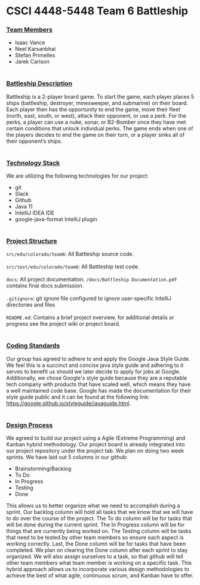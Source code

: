 # CSCI 4448-5448 Team 6 Battleship
### <ins>Team Members</ins>
* Isaac Vance
* Neel Karsanbhai
* Stefan Primelles
* Jarek Carlson
<br><br>
### <ins>Battleship Description</ins>
Battleship is a 2-player board game. To start the game, each player places 5 ships (battleship, destroyer, minesweeper, and submarine) on their board. Each player then has the opportunity to end the game, move their fleet (north, east, south, or west), attack their opponent, or use a perk. For the perks, a player can use a nuke, sonar, or B2-Bomber once they have met certain conditions that unlock individual perks. The game ends when one of the players decides to end the game on their turn, or a player sinks all of their opponent’s ships.
<br><br>
### <ins>Technology Stack</ins>
We are utilizing the following technologies for our project:
* git
* Slack
* Github
* Java 11
* IntelliJ IDEA IDE
* google-java-format IntelliJ plugin
<br><br>
### <ins>Project Structure</ins>
`src/edu/colorado/team6`: All Battleship source code.<br><br>
`src/test/edu/colorado/team6`: All Battleship test code.<br><br>
`docs`: All project documentation. `/docs/Battleship Documentation.pdf` contains final docs submission.<br><br>
`.gitignore`: git ignore file configured to ignore user-specific IntelliJ directories and files<br><br>
`README.md`: Contains a brief project overview, for additional details or progress see the project wiki or project board.
<br><br>
### <ins>Coding Standards</ins>
Our group has agreed to adhere to and apply the Google Java Style Guide. We feel this is a succinct and concise java style guide and adhering to it serves to benefit us should we later decide to apply for jobs at Google. Additionally, we chose Google's style guide because they are a reputable tech company with products that have scaled well, which means they have a well maintained code base. Google has made the documentation for their style guide public and it can be found at the following link: https://google.github.io/styleguide/javaguide.html.
<br><br>

### <ins>Design Process</ins>
We agreed to build our project using a Agile (Extreme Programming) and Kanban hybrid methodology. Our project board is already integrated into our project repository under the project tab. We plan on doing two week sprints. We have laid out 5 columns in our github:<br>
* Brainstorming/Backlog 
* To Do
* In Progress 
* Testing 
* Done<br>

This allows us to better organize what we need to accomplish during a sprint. Our backlog column will hold all tasks that we know that we will have to do over the course of the project. The To do column will be for tasks that will be done during the current sprint. The In Progress column will be for things that are currently being worked on. The Testing column will be tasks that need to be tested by other team members so ensure each aspect is working correctly. Last, the Done column will be for tasks that have been completed. We plan on clearing the Done column after each sprint to stay organized. We will also assign ourselves to a task, so that github will tell other team members what team member is working on a specific task. This hybrid approach allows us to incorporate various design methodologies to achieve the best of what agile, continuous scrum, and Kanban have to offer.
